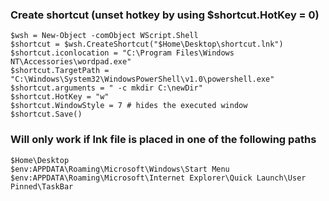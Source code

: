 ### Create shortcut (unset hotkey by using $shortcut.HotKey = 0)
```
$wsh = New-Object -comObject WScript.Shell
$shortcut = $wsh.CreateShortcut("$Home\Desktop\shortcut.lnk")
$shortcut.iconlocation = "C:\Program Files\Windows NT\Accessories\wordpad.exe"
$shortcut.TargetPath = "C:\Windows\System32\WindowsPowerShell\v1.0\powershell.exe"
$shortcut.arguments = " -c mkdir C:\newDir"
$shortcut.HotKey = "w"
$shortcut.WindowStyle = 7 # hides the executed window
$shortcut.Save()
```

### Will only work if lnk file is placed in one of the following paths
```
$Home\Desktop
$env:APPDATA\Roaming\Microsoft\Windows\Start Menu
$env:APPDATA\Roaming\Microsoft\Internet Explorer\Quick Launch\User Pinned\TaskBar
```

